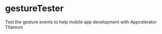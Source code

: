 gestureTester
=============

Test the gesture events to help mobile app development with Appcelerator Titanium